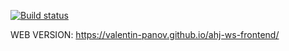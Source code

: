 [![Build status](https://ci.appveyor.com/api/projects/status/029gb0p9tuvb5a89?svg=true)](https://ci.appveyor.com/project/vapanov/ahj-ws-frontend)

WEB VERSION:
https://valentin-panov.github.io/ahj-ws-frontend/

